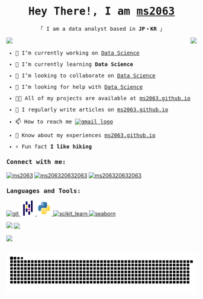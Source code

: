 <h1 align="center">
        <samp> Hey There!, I am
                <b><a target="_blank" href="https://ms2063.github.io">ms2063</a></b>
        </samp>
</h1>

<p align="center"> 
  <samp>
    「 I am a data analyst based in <b>JP・KR</b> 」
  </samp>
</p>

<p><img align="right" height="150" src="https://media.giphy.com/media/v1.Y2lkPTc5MGI3NjExaXc5Y25uOWNlNzBneWliNDFjbmNoaWUza2d0Y2Q0NXQzeGVyNDU4eiZlcD12MV9pbnRlcm5hbF9naWZfYnlfaWQmY3Q9Zw/nR4L10XlJcSeQ/giphy.gif"  /></p>
<p align="left"> <img src="https://visitcount.itsvg.in/api?id=ms2063&label=Visitors&color=1&icon=0&pretty=true" /> </p>
<samp>
        
- 🔭 I’m currently working on [Data Science](https://ms2063.github.io)

- 🌱 I’m currently learning **Data Science**

- 👯 I’m looking to collaborate on [Data Science](https://ms2063.github.io)

- 🤝 I’m looking for help with [Data Science](https://ms2063.github.io)

- 👨‍💻 All of my projects are available at [ms2063.github.io](https://ms2063.github.io)

- 📝 I regularly write articles on [ms2063.github.io](https://ms2063.github.io)

- 📫 How to reach me <a href="ms206320632063@gmail.com" target="_blank">
    <img src="https://img.shields.io/static/v1?message=Gmail&logo=gmail&label=&color=D14836&logoColor=white&labelColor=&style=for-the-badge" height="20" alt="gmail logo"  />
  </a>

- 📄 Know about my experiences [ms2063.github.io](https://ms2063.github.io)

- ⚡ Fun fact **I like hiking**
</samp>

<samp>
<h3 align="left">Connect with me:</h3>
</samp>
<p align="left">
<a href="https://kaggle.com/ms2063" target="blank"><img align="center" src="https://raw.githubusercontent.com/rahuldkjain/github-profile-readme-generator/master/src/images/icons/Social/kaggle.svg" alt="ms2063" height="30" width="40" /></a>
<a href="https://www.hackerrank.com/ms206320632063" target="blank"><img align="center" src="https://raw.githubusercontent.com/rahuldkjain/github-profile-readme-generator/master/src/images/icons/Social/hackerrank.svg" alt="ms206320632063" height="30" width="40" /></a>
<a href="https://www.leetcode.com/ms206320632063" target="blank"><img align="center" src="https://raw.githubusercontent.com/rahuldkjain/github-profile-readme-generator/master/src/images/icons/Social/leet-code.svg" alt="ms206320632063" height="30" width="40" /></a>
</p>
<samp>
<h3 align="left">Languages and Tools:</h3></samp>
<p align="left"> <a href="https://git-scm.com/" target="_blank" rel="noreferrer"> <img src="https://www.vectorlogo.zone/logos/git-scm/git-scm-icon.svg" alt="git" width="40" height="40"/> </a> <a href="https://pandas.pydata.org/" target="_blank" rel="noreferrer"> <img src="https://raw.githubusercontent.com/devicons/devicon/2ae2a900d2f041da66e950e4d48052658d850630/icons/pandas/pandas-original.svg" alt="pandas" width="40" height="40"/> </a> <a href="https://www.python.org" target="_blank" rel="noreferrer"> <img src="https://raw.githubusercontent.com/devicons/devicon/master/icons/python/python-original.svg" alt="python" width="40" height="40"/> </a> <a href="https://scikit-learn.org/" target="_blank" rel="noreferrer"> <img src="https://upload.wikimedia.org/wikipedia/commons/0/05/Scikit_learn_logo_small.svg" alt="scikit_learn" width="40" height="40"/> </a> <a href="https://seaborn.pydata.org/" target="_blank" rel="noreferrer"> <img src="https://seaborn.pydata.org/_images/logo-mark-lightbg.svg" alt="seaborn" width="40" height="40"/> </a> </p>

<p><img align="left" src="https://github-readme-stats.vercel.app/api/top-langs/?username=ms2063&theme=tokyonight&hide_border=false&include_all_commits=false&count_private=false&layout=compact" /></p>

<p>&nbsp;<img align="center" src="https://github-readme-stats.vercel.app/api?username=ms2063&theme=tokyonight&hide_border=false&include_all_commits=false&count_private=false" /></p>

<p><img align="center" src="https://github-readme-streak-stats.herokuapp.com/?user=ms2063&theme=tokyonight&hide_border=false" /></p>

<br clear="both">
<img src="https://raw.githubusercontent.com/ms2063/ms2063/output/snake.svg" alt="Snake animation" />
